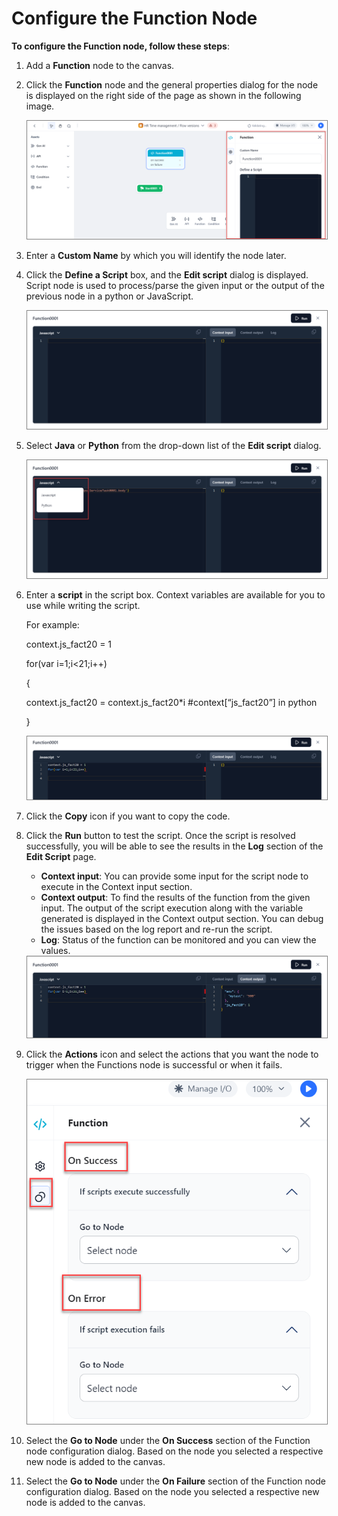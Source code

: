 # Configure the Function Node

**To configure the Function node, follow these steps**:

1. Add a **Function** node to the canvas.
2. Click the **Function** node and the general properties dialog for the node is displayed on the right side of the page as shown in the following image.

    <img src="../images/configure-the-function-node.png" alt="Configure the Function Node" title="Configure the Function Node" style="border: 1px solid gray; zoom:80%;">

1. Enter a **Custom Name** by which you will identify the node later.
2. Click the **Define a Script** box, and the **Edit script** dialog is displayed. Script node is used to process/parse the given input or the output of the previous node in a python or JavaScript.

    <img src="../images/edit-script-box.png" alt="Edit Script Box" title="Edit Script Box" style="border: 1px solid gray; zoom:80%;">

1. Select **Java** or **Python** from the drop-down list of the **Edit script** dialog.

    <img src="../images/select-javascript.png" alt="Select Javascript" title="Select Javascript" style="border: 1px solid gray; zoom:80%;">

1. Enter a **script** in the script box. Context variables are available for you to use while writing the script.

    For example:

    context.js_fact20 = 1

    for(var i=1;i&lt;21;i++)

    {

    context.js_fact20 = context.js_fact20*i    #context[“js_fact20”] in python

    }

    <img src="../images/enter-a-script.png" alt="Enter a Script" title="Enter a Script" style="border: 1px solid gray; zoom:80%;">

1. Click the **Copy** icon if you want to copy the code.
2. Click the **Run** button to test the script. Once the script is resolved successfully, you will be able to see the results in the **Log** section of the **Edit Script** page. 

    * **Context input**: You can provide some input for the script node to execute in the Context input section.
    * **Context output**: To find the results of the function from the given input. The output of the script execution along with the variable generated is displayed in the Context output section. You can debug the issues based on the log report and re-run the script.
    * **Log**: Status of the function can be monitored and you can view the values.

    <img src="../images/context-input-context-output.png" alt="Context Input Context Output" title="Context Input Context Output" style="border: 1px solid gray; zoom:80%;">

3. Click the **Actions** icon and select the actions that you want the node to trigger when the Functions node is successful or when it fails.

    <img src="../images/actions-for-function-node.png" alt="Actions for Function Node" title="Actions for Function Node" style="border: 1px solid gray; zoom:80%;">

1. Select the **Go to Node** under the **On Success** section of the Function node configuration dialog. Based on the node you selected a respective new node is added to the canvas.
2. Select the **Go to Node** under the **On Failure** section of the Function node configuration dialog. Based on the node you selected a respective new node is added to the canvas.